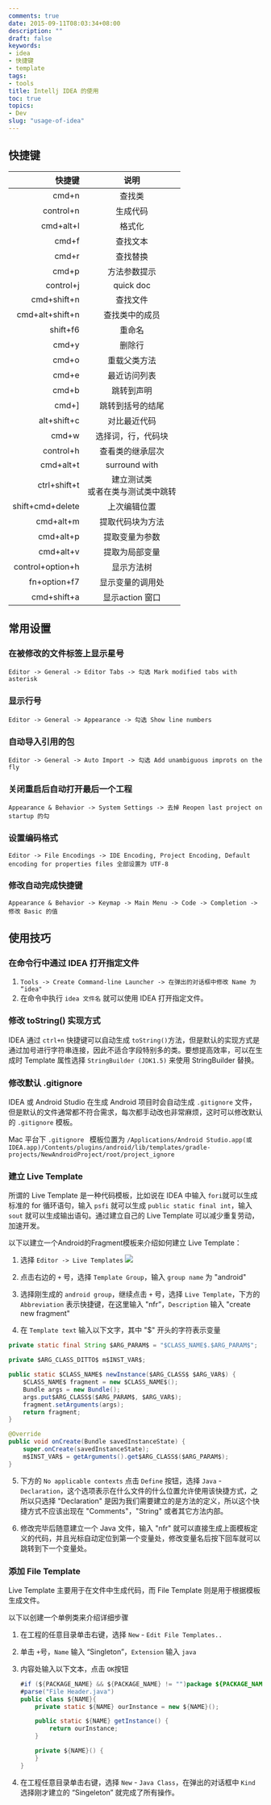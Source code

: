 ```yaml
---
comments: true
date: 2015-09-11T08:03:34+08:00
description: ""
draft: false
keywords:
- idea
- 快捷键
- template
tags:
- tools
title: Intellj IDEA 的使用
toc: true
topics:
- Dev
slug: "usage-of-idea"
---
```


## 快捷键

快捷键  | 说明 |
-------------: | :-------------: |
            cmd+n |       查找类        |
        control+n |       生成代码     |
      cmd+alt+l |       格式化        | 
            cmd+f |       查找文本       | 
            cmd+r |       查找替换       | 
            cmd+p |      方法参数提示      | 
       control+j |    quick doc     | 
     cmd+shift+n |       查找文件       | 
cmd+alt+shift+n |     查找类中的成员      | 
         shift+f6 |       重命名        | 
            cmd+y |       删除行        | 
           cmd+o |      重载父类方法      | 
           cmd+e |      最近访问列表      | 
            cmd+b |      跳转到声明       | 
            cmd+] |     跳转到括号的结尾     | 
     alt+shift+c |      对比最近代码      | 
           cmd+w |    选择词，行，代码块     |         
           control+h |     查看类的继承层次     | 
        cmd+alt+t |  surround with   | 
    ctrl+shift+t | 建立测试类<br>或者在类与测试类中跳转 | 
 shift+cmd+delete |      上次编辑位置      | 
       cmd+alt+m |     提取代码块为方法     | 
        cmd+alt+p |     提取变量为参数      | 
       cmd+alt+v |     提取为局部变量      | 
 control+option+h |      显示方法树       | 
     fn+option+f7 |     显示变量的调用处     | 
      cmd+shift+a |   显示action 窗口    | 

<!--more-->

## 常用设置

### 在被修改的文件标签上显示星号

`Editor -> General -> Editor Tabs -> 勾选 Mark modified tabs with asterisk`

### 显示行号

`Editor -> General -> Appearance -> 勾选 Show line numbers`

### 自动导入引用的包

`Editor -> General -> Auto Import -> 勾选 Add unambiguous improts on the fly`

### 关闭重启后自动打开最后一个工程

`Appearance & Behavior -> System Settings -> 去掉 Reopen last project on startup 的勾`

### 设置编码格式

`Editor -> File Encodings -> IDE Encoding, Project Encoding, Default encoding for properties files 全部设置为 UTF-8`

### 修改自动完成快捷键

`Appearance & Behavior -> Keymap -> Main Menu -> Code -> Completion -> 修改 Basic 的值`

## 使用技巧

### 在命令行中通过 IDEA 打开指定文件

1. `Tools -> Create Command-line Launcher -> 在弹出的对话框中修改 Name 为 “idea"`
2. 在命令中执行 `idea 文件名` 就可以使用 IDEA 打开指定文件。

### 修改 toString() 实现方式

IDEA 通过 `ctrl+n` 快捷键可以自动生成 `toString()`方法，但是默认的实现方式是通过加号进行字符串连接，因此不适合字段特别多的类。要想提高效率，可以在生成时 Template 属性选择 `StringBuilder (JDK1.5)` 来使用 StringBuilder 替换。

### 修改默认 .gitignore

IDEA 或 Android Studio 在生成 Android 项目时会自动生成 `.gitignore` 文件，但是默认的文件通常都不符合需求，每次都手动改也非常麻烦，这时可以修改默认的 `.gitignore` 模板。

Mac 平台下 `.gitignore ` 模板位置为 `/Applications/Android Studio.app(或 IDEA.app)/Contents/plugins/android/lib/templates/gradle-projects/NewAndroidProject/root/project_ignore`

### 建立 Live Template

所谓的 Live Template 是一种代码模板，比如说在 IDEA 中输入 `fori`就可以生成标准的 for 循环语句，输入 `psfi` 就可以生成 `public static final int`，输入 `sout` 就可以生成输出语句。通过建立自己的 Live Template 可以减少重复劳动，加速开发。

以下以建立一个Android的Fragment模板来介绍如何建立 Live Template：

1. 选择 `Editor -> Live Templates`
   ![](http://7xlqqp.com1.z0.glb.clouddn.com/template.png)

2. 点击右边的 `+` 号，选择 `Template Group`，输入 `group name` 为 "android"
   
3. 选择刚生成的 `android group`，继续点击 `+` 号，选择 `Live Template`，下方的 `Abbreviation` 表示快捷键，在这里输入 "nfr”，`Description` 输入 "create new fragment"
   
4. 在 `Template text` 输入以下文字，其中 "$" 开头的字符表示变量
  ``` java
  private static final String $ARG_PARAM$ = "$CLASS_NAME$.$ARG_PARAM$";

  private $ARG_CLASS_DITTO$ m$INST_VAR$;

  public static $CLASS_NAME$ newInstance($ARG_CLASS$ $ARG_VAR$) {
      $CLASS_NAME$ fragment = new $CLASS_NAME$();
      Bundle args = new Bundle();
      args.put$ARG_CLASS$($ARG_PARAM$, $ARG_VAR$);
      fragment.setArguments(args);
      return fragment;
  }

  @Override
  public void onCreate(Bundle savedInstanceState) {
      super.onCreate(savedInstanceState);
      m$INST_VAR$ = getArguments().get$ARG_CLASS$($ARG_PARAM$);
  }
  ```

5. 下方的 `No applicable contexts` 点击 `Define` 按钮，选择 `Java` - `Declaration`，这个选项表示在什么文件的什么位置允许使用该快捷方式，之所以只选择 "Declaration" 是因为我们需要建立的是方法的定义，所以这个快捷方式不应该出现在 "Comments"，"String" 或者其它方法内部。

6. 修改完毕后随意建立一个 Java 文件，输入 "nfr" 就可以直接生成上面模板定义的代码，并且光标自动定位到第一个变量处，修改变量名后按下回车就可以跳转到下一个变量处。

### 添加 File Template

Live Template 主要用于在文件中生成代码，而 File Template 则是用于根据模板生成文件。

以下以创建一个单例类来介绍详细步骤

1. 在工程的任意目录单击右键，选择 `New` - `Edit File Templates..`
   
2. 单击 `+`号，`Name` 输入 “Singleton”，`Extension` 输入 `java`
   
3. 内容处输入以下文本，点击 `OK`按钮
   ``` java
   #if (${PACKAGE_NAME} && ${PACKAGE_NAME} != "")package ${PACKAGE_NAME};#end
   #parse("File Header.java")
   public class ${NAME}{
       private static ${NAME} ourInstance = new ${NAME}();
   
       public static ${NAME} getInstance() {
           return ourInstance;
       }
   
       private ${NAME}() {
       }
   }
   ```
   
4. 在工程任意目录单击右键，选择 `New` - `Java Class`，在弹出的对话框中 `Kind` 选择刚才建立的 “Singeleton” 就完成了所有操作。

